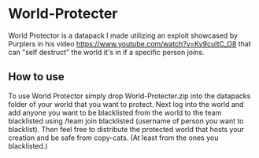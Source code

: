 # World-Protecter
World Protector is a datapack I made utilizing an exploit showcased by Purplers in his video https://www.youtube.com/watch?v=Kv9cuItC_O8 that can "self destruct" the world it's in if a specific person joins.

## How to use
To use World Protector simply drop World-Protecter.zip into the datapacks folder of your world that you want to protect. Next log into the world and add anyone you want to be blacklisted from the world to the team blacklisted using /team join blacklisted (username of person you want to blacklist). Then feel free to distribute the protected world that hosts your creation and be safe from copy-cats. (At least from the ones you blacklisted.)